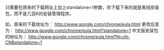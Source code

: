 只需要在原来的下载网址上加上standalone=1参数，你下载下来的就是离线安装包，而不是几百K的安装管理程序。

如，原来的下载地址为：
http://www.google.com/chrome/eula.html
更改后变为：
http://www.google.com/chrome/eula.html?standalone=1
中文版安装包的地址为：
http://www.google.com/chrome/eula.html?hl=zh-CN&standalone=1